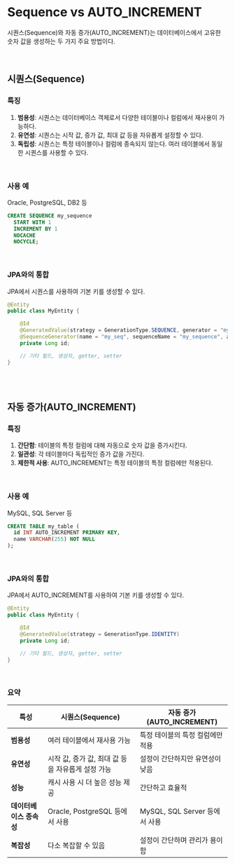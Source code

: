 # Sequence vs AUTO_INCREMENT

시퀀스(Sequence)와 자동 증가(AUTO_INCREMENT)는 데이터베이스에서 고유한 숫자 값을 생성하는 두 가지 주요 방법이다.

<br>

## 시퀀스(Sequence)

### 특징

1. **범용성**: 시퀀스는 데이터베이스 객체로서 다양한 테이블이나 컬럼에서 재사용이 가능하다.
2. **유연성**: 시퀀스는 시작 값, 증가 값, 최대 값 등을 자유롭게 설정할 수 있다.
3. **독립성**: 시퀀스는 특정 테이블이나 컬럼에 종속되지 않는다. 여러 테이블에서 동일한 시퀀스를 사용할 수 있다.

<br>

### 사용 예

Oracle, PostgreSQL, DB2 등

```sql
CREATE SEQUENCE my_sequence
  START WITH 1
  INCREMENT BY 1
  NOCACHE
  NOCYCLE;

```

<br>

### JPA와의 통합

JPA에서 시퀀스를 사용하여 기본 키를 생성할 수 있다.

```java
@Entity
public class MyEntity {

    @Id
    @GeneratedValue(strategy = GenerationType.SEQUENCE, generator = "my_seq")
    @SequenceGenerator(name = "my_seq", sequenceName = "my_sequence", allocationSize = 1)
    private Long id;

    // 기타 필드, 생성자, getter, setter
}

```

<br><br>

## 자동 증가(AUTO_INCREMENT)

### 특징

1. **간단함**: 테이블의 특정 컬럼에 대해 자동으로 숫자 값을 증가시킨다.
2. **일관성**: 각 테이블마다 독립적인 증가 값을 가진다.
3. **제한적 사용**: AUTO_INCREMENT는 특정 테이블의 특정 컬럼에만 적용된다.

<br>

### 사용 예

MySQL, SQL Server 등

```sql
CREATE TABLE my_table (
  id INT AUTO_INCREMENT PRIMARY KEY,
  name VARCHAR(255) NOT NULL
);

```
<br>

### JPA와의 통합

JPA에서 AUTO_INCREMENT를 사용하여 기본 키를 생성할 수 있다.

```java
@Entity
public class MyEntity {

    @Id
    @GeneratedValue(strategy = GenerationType.IDENTITY)
    private Long id;

    // 기타 필드, 생성자, getter, setter
}

```

<br>

### 요약

| 특성 | 시퀀스(Sequence) | 자동 증가(AUTO_INCREMENT) |
| --- | --- | --- |
| **범용성** | 여러 테이블에서 재사용 가능 | 특정 테이블의 특정 컬럼에만 적용 |
| **유연성** | 시작 값, 증가 값, 최대 값 등을 자유롭게 설정 가능 | 설정이 간단하지만 유연성이 낮음 |
| **성능** | 캐시 사용 시 더 높은 성능 제공 | 간단하고 효율적 |
| **데이터베이스 종속성** | Oracle, PostgreSQL 등에서 사용 | MySQL, SQL Server 등에서 사용 |
| **복잡성** | 다소 복잡할 수 있음 | 설정이 간단하며 관리가 용이함 |